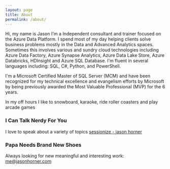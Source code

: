 ```yaml
---
layout: page
title: About
permalink: /about/
---
```


Hi, my name is Jason I'm a Independent consultant and trainer focused on the Azure Data Platform. I spend most of my day helping clients solve business problems mostly in the Data and Advanced Analytics spaces. Sometimes this involves various and sundry cloud technologies including Azure Data Factory, Azure Synapse Analytics, Azure Data Lake Store, Azure Databricks, HDInsight and Azure SQL Database. I'm fluent in several languages including: SQL, C#, Python, and PowerShell.

I'm a Microsoft Certified Master of SQL Server (MCM) and have been recognized for my technical excellence and evangelism efforts by Microsoft by being previously awarded the Most Valuable Professional (MVP) for the 6 years.

In my off hours I like to snowboard, karaoke, ride roller coasters and play arcade games

### I Can Talk Nerdy For You
I love to speak about a variety of topics 
[sessionize - jason horner](https://sessionize.com/jason-horner/)


### Papa Needs Brand New Shoes
Always looking for new meaningful and interesting work: 
[me@jasonhorner.com](mailto:me@jasonhorner.com)
